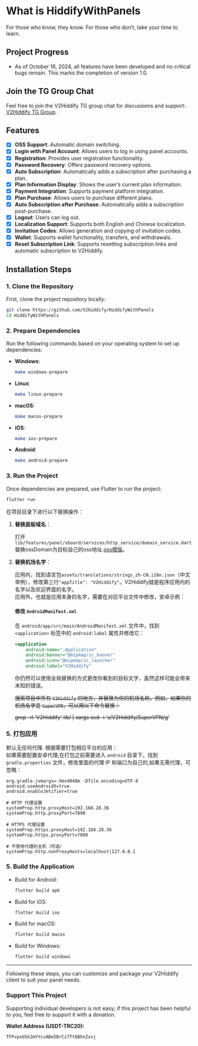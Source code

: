 # What is HiddifyWithPanels

For those who know, they know. For those who don’t, take your time to learn.

## Project Progress
- As of October 16, 2024, all features have been developed and no critical bugs remain. This marks the completion of version 1.0.

## Join the TG Group Chat

Feel free to join the V2Hiddify TG group chat for discussions and support: [V2Hiddify TG Group](https://t.me/V2Hiidify).

## Features
- [x] **OSS Support**: Automatic domain switching.
- [x] **Login with Panel Account**: Allows users to log in using panel accounts.
- [x] **Registration**: Provides user registration functionality.
- [x] **Password Recovery**: Offers password recovery options.
- [x] **Auto Subscription**: Automatically adds a subscription after purchasing a plan.
- [x] **Plan Information Display**: Shows the user’s current plan information.
- [x] **Payment Integration**: Supports payment platform integration.
- [x] **Plan Purchase**: Allows users to purchase different plans.
- [x] **Auto Subscription after Purchase**: Automatically adds a subscription post-purchase.
- [x] **Logout**: Users can log out.
- [x] **Localization Support**: Supports both English and Chinese localization.
- [x] **Invitation Codes**: Allows generation and copying of invitation codes.
- [x] **Wallet**: Supports wallet functionality, transfers, and withdrawals.
- [x] **Reset Subscription Link**: Supports resetting subscription links and automatic subscription to V2Hiddify.

## Installation Steps

### 1. Clone the Repository

First, clone the project repository locally:

```bash
git clone https://github.com/V2hiddify/HiddifyWithPanels
cd HiddifyWithPanels
```

### 2. Prepare Dependencies

Run the following commands based on your operating system to set up dependencies:

- **Windows**:

  ```bash
  make windows-prepare
  ```

- **Linux**:

  ```bash
  make linux-prepare
  ```

- **macOS**:

  ```bash
  make macos-prepare
  ```

- **iOS**:

  ```bash
  make ios-prepare
  ```

- **Android**:

  ```bash
  make android-prepare
  ```

### 3. Run the Project

Once dependencies are prepared, use Flutter to run the project:

```bash
flutter run
```

在项目目录下进行以下替换操作：

1. **替换面板域名**：

   打开```lib/features/panel/xboard/services/http_service/domain_service.dart``` 替换ossDomain为目标自己的oss地址.[oss模版](https://github.com/GalenBlabla/website-list/blob/master/websites.json)。  


2. **替换机场名字**：

   应用内，找到语言包```assets/translations/strings_zh-CN.i18n.json```（中文举例），修改第三行```"appTitle": "V2Hiddify"```。V2Hiddify就是程序应用内的名字以及欢迎界面的名字。  
   应用外，也就是应用本身的名字，需要在对应平台文件中修改，安卓示例：  
    #### 修改 `AndroidManifest.xml`

    在 `android/app/src/main/AndroidManifest.xml` 文件中，找到 `<application>` 标签中的 `android:label` 属性并修改它：

    ```xml
    <application
        android:name=".Application"
        android:banner="@mipmap/ic_banner"
        android:icon="@mipmap/ic_launcher"
        android:label="V2Hiddify"
    ```
   你仍然可以使用全局替换的方式更改你看到的目标文字，虽然这样可能会带来未知的错误。

   ~~搜索项目中所有 `V2Hiddify` 的地方，并替换为你的机场名称。例如，如果你的机场名字是 `SuperVPN`，可以用以下命令替换：~~


   ~~grep -rl 'V2Hiddify' lib/ | xargs sed -i 's/V2Hiddify/SuperVPN/g'~~

### 5. 打包应用
默认无任何代理.
根据需要打包相应平台的应用：  
如果需要配置安卓代理,在打包之前需要进入 `android` 目录下，找到 `gradle.properties` 文件，修改里面的代理 IP 和端口为自己的,如果无需代理，可忽略：

  ```properties
  org.gradle.jvmargs=-Xmx4048m -Dfile.encoding=UTF-8
  android.useAndroidX=true
  android.enableJetifier=true

  # HTTP 代理设置
  systemProp.http.proxyHost=192.168.28.36
  systemProp.http.proxyPort=7890

  # HTTPS 代理设置
  systemProp.https.proxyHost=192.168.28.36
  systemProp.https.proxyPort=7890

  # 不使用代理的主机（可选）
  systemProp.http.nonProxyHosts=localhost|127.0.0.1
  ```

### 5. Build the Application

- Build for Android:

  ```bash
  flutter build apk
  ```

- Build for iOS:

  ```bash
  flutter build ios
  ```

- Build for macOS:

  ```bash
  flutter build macos
  ```

- Build for Windows:

  ```bash
  flutter build windows
  ```

---

Following these steps, you can customize and package your V2Hiddify client to suit your panel needs.


### Support This Project

Supporting individual developers is not easy; if this project has been helpful to you, feel free to support it with a donation.

**Wallet Address (USDT-TRC20):**
```
TFPvpxb5k2mYYcvABe5BrCz7Tt6BhnZxxj
```

